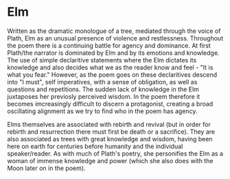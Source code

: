 # Elm

Written as the dramatic monologue of a tree, mediated through the voice of Plath, Elm as an unusual presence of violence and restlessness. Throughout the poem there is a continuing battle for agency and dominance. At first Plath/the narrator is dominated by Elm and by its emotions and knowledge. The use of simple declaritive statements where the Elm dictates its knowledge and also decides what we as the reader know and feel - "It is what you fear." However, as the poem goes on these declaritives descend into "I must", self imperatives, with a sense of obligation, as well as questions and repetitions. The sudden lack of knowledge in the Elm juxtaposes her previosly perceived wisdom. In the poem therefore it becomes imcreasingly difficult to discern a protagonist, creating a broad oscillating alignment as we try to find who in the poem has agency.

Elms themselves are associated with rebirth and revival (but in order for rebirth and resurrection there must first be death or a sacrifice). They are also associated as trees with great knowledge and wisdom, having been here on earth for centuries before humanity and the individual speaker/reader. As with much of Plath's poetry, she personifies the Elm as a woman of immense knowledge and power (which she also does with the Moon later on in the poem). 
